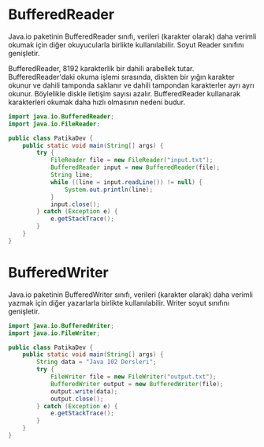# BufferedReader

Java.io paketinin BufferedReader sınıfı, verileri (karakter olarak) daha verimli okumak için diğer okuyucularla birlikte
kullanılabilir. Soyut Reader sınıfını genişletir.

BufferedReader, 8192 karakterlik bir dahili arabellek tutar. BufferedReader'daki okuma işlemi sırasında, diskten bir
yığın karakter okunur ve dahili tamponda saklanır ve dahili tampondan karakterler ayrı ayrı okunur. Böylelikle diskle
iletişim sayısı azalır. BufferedReader kullanarak karakterleri okumak daha hızlı olmasının nedeni budur.

```java
import java.io.BufferedReader;
import java.io.FileReader;

public class PatikaDev {
    public static void main(String[] args) {
        try {
            FileReader file = new FileReader("input.txt");
            BufferedReader input = new BufferedReader(file);
            String line;
            while ((line = input.readLine()) != null) {
                System.out.println(line);
            }
            input.close();
        } catch (Exception e) {
            e.getStackTrace();
        }
    }
}
```

# BufferedWriter
Java.io paketinin BufferedWriter sınıfı, verileri (karakter olarak) daha verimli yazmak için diğer yazarlarla birlikte kullanılabilir. Writer soyut sınıfını genişletir.

```java
import java.io.BufferedWriter;
import java.io.FileWriter;

public class PatikaDev {
    public static void main(String[] args) {
        String data = "Java 102 Dersleri";
        try {
            FileWriter file = new FileWriter("output.txt");
            BufferedWriter output = new BufferedWriter(file);
            output.write(data);
            output.close();
        } catch (Exception e) {
            e.getStackTrace();
        }
    }
}
```